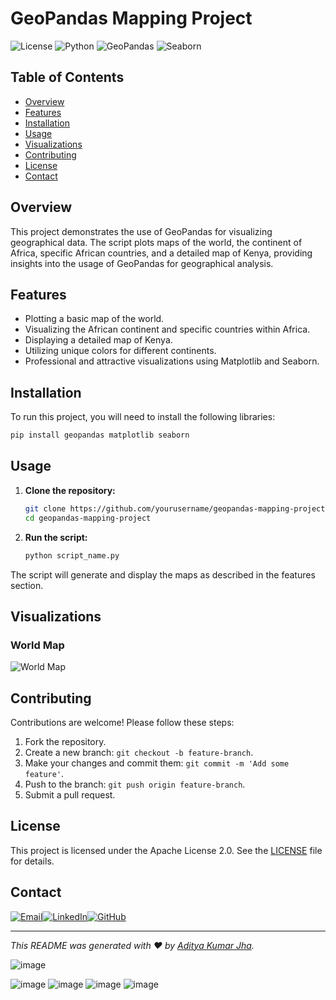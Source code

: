 
# GeoPandas Mapping Project

![License](https://img.shields.io/badge/license-Apache%202.0-blue.svg)
![Python](https://img.shields.io/badge/python-3.8%2B-blue)
![GeoPandas](https://img.shields.io/badge/GeoPandas-0.10.2-blue)
![Seaborn](https://img.shields.io/badge/Seaborn-0.11.2-blue)

## Table of Contents
- [Overview](#overview)
- [Features](#features)
- [Installation](#installation)
- [Usage](#usage)
- [Visualizations](#visualizations)
- [Contributing](#contributing)
- [License](#license)
- [Contact](#contact)

## Overview
This project demonstrates the use of GeoPandas for visualizing geographical data. The script plots maps of the world, the continent of Africa, specific African countries, and a detailed map of Kenya, providing insights into the usage of GeoPandas for geographical analysis.

## Features
- Plotting a basic map of the world.
- Visualizing the African continent and specific countries within Africa.
- Displaying a detailed map of Kenya.
- Utilizing unique colors for different continents.
- Professional and attractive visualizations using Matplotlib and Seaborn.

## Installation
To run this project, you will need to install the following libraries:

```bash
pip install geopandas matplotlib seaborn
```

## Usage
1. **Clone the repository:**
    ```bash
    git clone https://github.com/yourusername/geopandas-mapping-project.git
    cd geopandas-mapping-project
    ```

2. **Run the script:**
    ```bash
    python script_name.py
    ```

The script will generate and display the maps as described in the features section.

## Visualizations
### World Map
![World Map](https://upload.wikimedia.org/wikipedia/commons/thumb/8/80/World_map_-_low_resolution.svg/1920px-World_map_-_low_resolution.svg.png)


## Contributing
Contributions are welcome! Please follow these steps:
1. Fork the repository.
2. Create a new branch: `git checkout -b feature-branch`.
3. Make your changes and commit them: `git commit -m 'Add some feature'`.
4. Push to the branch: `git push origin feature-branch`.
5. Submit a pull request.

## License
This project is licensed under the Apache License 2.0. See the [LICENSE](LICENSE) file for details.

## Contact
<div style="display: flex; align-items: center;">
    <a href="mailto:adityakumarjha292004@gmail.com">
        <img src="https://img.shields.io/badge/email-D14836?style=for-the-badge&logo=gmail&logoColor=white" alt="Email">
    </a>
    <a href="https://www.linkedin.com/in/aditya-kumar-jha-b0b669252">
        <img src="https://img.shields.io/badge/linkedin-0077B5?style=for-the-badge&logo=linkedin&logoColor=white" alt="LinkedIn">
    </a>
    <a href="https://github.com/yourusername">
        <img src="https://img.shields.io/badge/github-181717?style=for-the-badge&logo=github&logoColor=white" alt="GitHub">
    </a>
</div>

---

*This README was generated with ❤️ by [Aditya Kumar Jha](https://github.com/yourusername).*

![image](https://github.com/adityajhakumar/GeoSpatial-Data-Visualization/assets/114849420/6bd72dcd-debc-4805-92b6-661f4dbbee4e)

![image](https://github.com/adityajhakumar/GeoSpatial-Data-Visualization/assets/114849420/7bae4c48-171f-413e-8213-a46259a923a1)
![image](https://github.com/adityajhakumar/GeoSpatial-Data-Visualization/assets/114849420/575f931c-aaf5-4020-ad05-490dffbd5f11)
![image](https://github.com/adityajhakumar/GeoSpatial-Data-Visualization/assets/114849420/534e6704-83a1-444f-8482-9ea3c41f0bc7)
![image](https://github.com/adityajhakumar/GeoSpatial-Data-Visualization/assets/114849420/9ab276f5-0f98-42ea-81aa-f6c609440c48)
